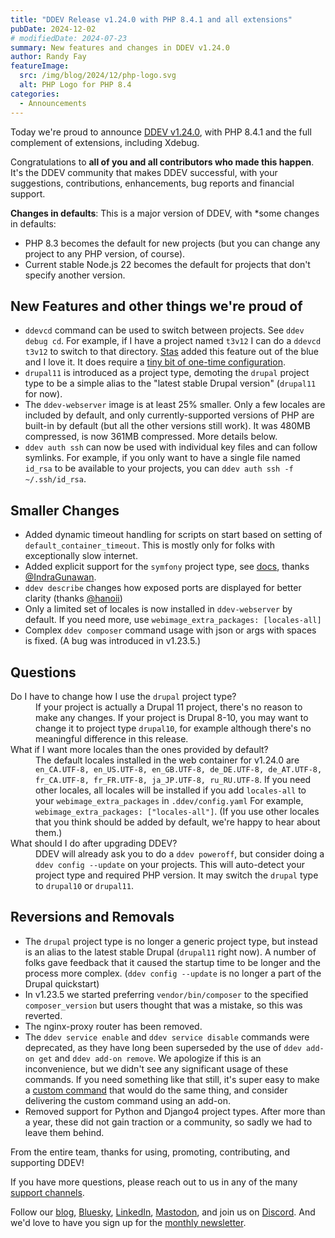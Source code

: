 ```yaml
---
title: "DDEV Release v1.24.0 with PHP 8.4.1 and all extensions"
pubDate: 2024-12-02
# modifiedDate: 2024-07-23
summary: New features and changes in DDEV v1.24.0
author: Randy Fay
featureImage:
  src: /img/blog/2024/12/php-logo.svg
  alt: PHP Logo for PHP 8.4
categories:
  - Announcements
---
```


Today we're proud to announce [DDEV v1.24.0](https://github.com/ddev/ddev/releases/tag/v1.24.0), with PHP 8.4.1 and the full complement of extensions, including Xdebug. 

Congratulations to **all of you and all contributors who made this happen**. It's the DDEV community that makes DDEV successful, with your suggestions, contributions, enhancements, bug reports and financial support.

**Changes in defaults**: This is a major version of DDEV, with *some changes in defaults: 

* PHP 8.3 becomes the default for new projects (but you can change any project to any PHP version, of course).
* Current stable Node.js 22 becomes the default for projects that don't specify another version.

## New Features and other things we're proud of

* `ddevcd` command can be used to switch between projects. See `ddev debug cd`. For example, if I have a project named `t3v12` I can do a `ddevcd t3v12` to switch to that directory. [Stas](https://github.com/stasadev) added this feature out of the blue and I love it. It does require a [tiny bit of one-time configuration](https://ddev.readthedocs.io/en/stable/users/usage/commands/#debug-cd).
* `drupal11` is introduced as a project type, demoting the `drupal` project type to be a simple alias to the "latest stable Drupal version" (`drupal11` for now).
* The `ddev-webserver` image is at least 25% smaller. Only a few locales are included by default, and only currently-supported versions of PHP are built-in by default (but all the other versions still work). It was 480MB compressed, is now 361MB compressed. More details below.
* `ddev auth ssh` can now be used with individual key files and can follow symlinks. For example, if you only want to have a single file named `id_rsa` to be available to your projects, you can `ddev auth ssh -f ~/.ssh/id_rsa`.

## Smaller Changes

* Added dynamic timeout handling for scripts on start based on setting of `default_container_timeout`. This is mostly only for folks with exceptionally slow internet.
* Added explicit support for the `symfony` project type, see [docs](https://ddev.readthedocs.io/en/stable/users/quickstart/#symfony), thanks [@IndraGunawan](https://github.com/IndraGunawan).
* `ddev describe` changes how exposed ports are displayed for better clarity (thanks [@hanoii](https://github.com/hanoii))
* Only a limited set of locales is now installed in `ddev-webserver` by default. If you need more, use `webimage_extra_packages: [locales-all]`
* Complex `ddev composer` command usage with json or args with spaces is fixed. (A bug was introduced in v1.23.5.)

## Questions

<dl>
<dt>Do I have to change how I use the <code>drupal</code> project type?</dt>
<dd>If your project is actually a Drupal 11 project, there's no reason to make any changes. If your project is Drupal 8-10, you may want to change it to project type <code>drupal10</code>, for example although there's no meaningful difference in this release. </dd>
<dt>What if I want more locales than the ones provided by default?</dt>
<dd>The default locales installed in the web container for v1.24.0 are <code>en_CA.UTF-8, en_US.UTF-8, en_GB.UTF-8, de_DE.UTF-8, de_AT.UTF-8, fr_CA.UTF-8, fr_FR.UTF-8, ja_JP.UTF-8, ru_RU.UTF-8</code>. If you need other locales, all locales will be installed if you add <code>locales-all</code> to your <code>webimage_extra_packages</code> in <code>.ddev/config.yaml</code> For example, <code>webimage_extra_packages: ["locales-all"]</code>. (If you use other locales that you think should be added by default, we're happy to hear about them.)</dd>
<dt>What should I do after upgrading DDEV?</dt>
<dd>DDEV will already ask you to do a <code>ddev poweroff</code>, but consider doing a <code>ddev config --update</code> on your projects. This will auto-detect your project type and required PHP version. It may switch the <code>drupal</code> type to <code>drupal10</code> or <code>drupal11</code>.</dd>
</dl>

## Reversions and Removals

* The `drupal` project type is no longer a generic project type, but instead is an alias to the latest stable Drupal (`drupal11` right now). A number of folks gave feedback that it caused the startup time to be longer and the process more complex. (`ddev config --update` is no longer a part of the Drupal quickstart)
* In v1.23.5 we started preferring `vendor/bin/composer` to the specified `composer_version` but users thought that was a mistake, so this was reverted.
* The nginx-proxy router has been removed.
* The `ddev service enable` and `ddev service disable` commands were deprecated, as they have long been superseded by the use of `ddev add-on get` and `ddev add-on remove`. We apologize if this is an inconvenience, but we didn't see any significant usage of these commands. If you need something like that still, it's super easy to make a [custom command](https://ddev.readthedocs.io/en/stable/users/extend/custom-commands/) that would do the same thing, and consider delivering the custom command using an add-on.
* Removed support for Python and Django4 project types. After more than a year, these did not gain traction or a community, so sadly we had to leave them behind.

From the entire team, thanks for using, promoting, contributing, and supporting DDEV!

If you have more questions, please reach out to us in any of the many [support channels](https://ddev.readthedocs.io/en/stable/users/support/).

Follow our [blog](https://ddev.com/blog/), [Bluesky](https://bsky.app/profile/ddev.bsky.social), [LinkedIn](https://www.linkedin.com/company/ddev-foundation), [Mastodon](https://fosstodon.org/@ddev), and join us on [Discord](https://discord.gg/5wjP76mBJD). And we'd love to have you sign up for the [monthly newsletter](/newsletter).
